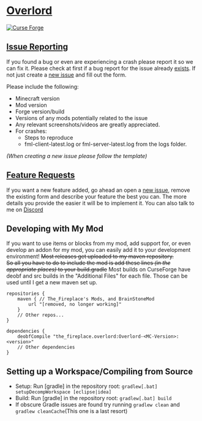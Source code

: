 [Overlord](https://minecraft.curseforge.com/projects/overlord)
============================================================================

[![Curse Forge](http://cf.way2muchnoise.eu/short_251732_downloads.svg)](https://minecraft.curseforge.com/projects/overlord)

[Issue Reporting](https://github.com/The-Fireplace/Overlord/issues)
------------------------------------------------------------------

If you found a bug or even are experiencing a crash please report it so we can fix it. Please check at first if a bug report for the issue already
[exists](https://github.com/The-Fireplace/Overlord/issues). If not just create a [new issue](https://github.com/The-Fireplace/Overlord/issues/new) and fill out the
form.

Please include the following:

* Minecraft version
* Mod version
* Forge version/build
* Versions of any mods potentially related to the issue 
* Any relevant screenshots/videos are greatly appreciated.
* For crashes:
  * Steps to reproduce
  * fml-client-latest.log or fml-server-latest.log from the logs folder.
 
*(When creating a new issue please follow the template)*

[Feature Requests](https://github.com/The-Fireplace/Overlord/issues)
-------------------------------------------------------------------

If you want a new feature added, go ahead an open a [new issue](https://github.com/The-Fireplace/Overlord/issues/new), remove the existing form and describe your
feature the best you can. The more details you provide the easier it will be to implement it.
You can also talk to me on [Discord](https://discord.gg/29aj3Ah)

Developing with My Mod
----------------------

If you want to use items or blocks from my mod, add support for, or even develop an addon for my mod, you can easily add it to your development environment! ~~Most
releases get uploaded to my maven repository.  
So all you have to do to include the mod is add these lines *(in the appropriate places)* to your build.gradle~~
Most builds on CurseForge have deobf and src builds in the "Additional Files" for each file. Those can be used until I get a new maven set up.

    repositories {
        maven { // The_Fireplace's Mods, and BrainStoneMod
            url "[removed, no longer working]"
        }
        // Other repos...
    }
    
    dependencies {
        deobfCompile "the_fireplace.overlord:Overlord-<MC-Version>:<version>"
        // Other dependencies
    }

Setting up a Workspace/Compiling from Source
--------------------------------------------

* Setup: Run [gradle] in the repository root: `gradlew[.bat] setupDecompWorkspace [eclipse|idea]`
* Build: Run [gradle] in the repository root: `gradlew[.bat] build`
* If obscure Gradle issues are found try running `gradlew clean` and `gradlew cleanCache`(This one is a last resort)
